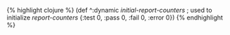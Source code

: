 {% highlight clojure %}
(def ^:dynamic *initial-report-counters*  ; used to initialize *report-counters*
     {:test 0, :pass 0, :fail 0, :error 0})
{% endhighlight %}
